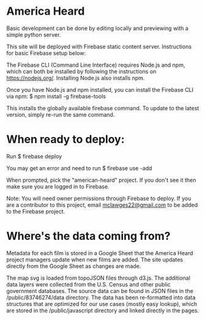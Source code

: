 # America Heard

Basic development can be done by editing locally and previewing with a simple python server.

This site will be deployed with Firebase static content server. Instructions for basic Firebase setup below:

The Firebase CLI (Command Line Interface) requires Node.js and npm, which can both be installed by following the instructions on https://nodejs.org/. Installing Node.js also installs npm.

Once you have Node.js and npm installed, you can install the Firebase CLI via npm:
$ npm install -g firebase-tools

This installs the globally available firebase command. To update to the latest version, simply re-run the same command.

# When ready to deploy:

Run $ firebase deploy

You may get an error and need to run
$ firebase use -add

When prompted, pick the "american-heard" project. If you don't see it then make sure you are logged in to Firebase.

Note: You will need owner permissions through Firebase to deploy. If you are a contributor to this project, email mclawges22@gmail.com to be added to the Firebase project.

# Where's the data coming from?

Metadata for each film is stored in a Google Sheet that the America Heard project managers update when new films are added. The site updates directly from the Google Sheet as changes are made.

The map svg is loaded from topoJSON files through d3.js. The additional data layers were collected from the U.S. Census and other public government databases. The source data can be found in JSON files in the /public/83746274/data directory. The data has been re-formatted into data structures that are optimized for our use cases (mostly easy lookup), which are stored in the /public/javascript directory and linked directly in the pages.

